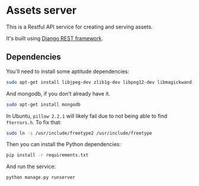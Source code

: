 Assets server
===

This is a Restful API service for creating and serving assets.

It's built using [Django REST framework](http://www.django-rest-framework.org/).

Dependencies
---

You'll need to install some aptitude dependencies:

``` bash
sudo apt-get install libjpeg-dev zlib1g-dev libpng12-dev libmagickwand-dev python-dev
```

And mongodb, if you don't already have it.

``` bash
sudo apt-get install mongodb
```

In Ubuntu, `pillow 2.2.1` will likely fail due to not being able to find `fterrors.h`. To fix that:

``` bash
sudo ln -s /usr/include/freetype2 /usr/include/freetype
```

Then you can install the Python dependencies:

``` bash
pip install -r requirements.txt
```

And run the service:

``` bash
python manage.py runserver
```
